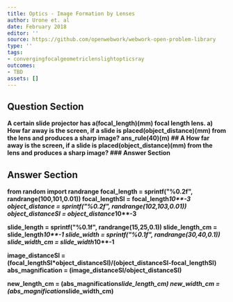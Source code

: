 ```yaml
---
title: Optics - Image Formation by Lenses
author: Urone et. al
date: February 2018
editor: ''
source: https://github.com/openwebwork/webwork-open-problem-library
type: ''
tags:
- convergingfocalgeometriclenslightopticsray
outcomes:
- TBD
assets: []
---
```


## Question Section 

<b>
A certain slide projector has a(focal_length)(mm) focal length lens.
a) How far away is the screen, if a slide is placed(object_distance)(mm) from the lens and produces a sharp image?
ans_rule(40)(m)
## A
How far away is the screen, if a slide is placed(object_distance)(mm) from the lens and produces a sharp image?
### Answer Section


## Answer Section

from random import randrange
focal_length = sprintf("%0.2f", randrange(100,101,0.01))
focal_lengthSI = focal_length*10**-3
object_distance = sprintf("%0.2f", randrange(102,103,0.01))
object_distanceSI = object_distance*10**-3

slide_length = sprintf("%0.1f", randrange(15,25,0.1))
slide_length_cm = slide_length*10**-1
slide_width = sprintf("%0.1f", randrange(30,40,0.1))
slide_width_cm = slide_width*10**-1

image_distanceSI = (focal_lengthSI*object_distanceSI)/(object_distanceSI-focal_lengthSI)
abs_magnification = (image_distanceSI/object_distanceSI)

new_length_cm = (abs_magnification*slide_length_cm)
new_width_cm = (abs_magnification*slide_width_cm)